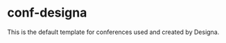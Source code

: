 conf-designa
============

This is the default template for conferences used and created by Designa.
